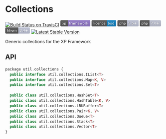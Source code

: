 Collections
===========

[![Build Status on TravisCI](https://secure.travis-ci.org/xp-framework/collections.svg)](http://travis-ci.org/xp-framework/collections)
[![XP Framework Module](https://raw.githubusercontent.com/xp-framework/web/master/static/xp-framework-badge.png)](https://github.com/xp-framework/core)
[![BSD Licence](https://raw.githubusercontent.com/xp-framework/web/master/static/licence-bsd.png)](https://github.com/xp-framework/core/blob/master/LICENCE.md)
[![Required PHP 5.5+](https://raw.githubusercontent.com/xp-framework/web/master/static/php-5_5plus.png)](http://php.net/)
[![Supports PHP 7.0+](https://raw.githubusercontent.com/xp-framework/web/master/static/php-7_0plus.png)](http://php.net/)
[![Supports HHVM 3.4+](https://raw.githubusercontent.com/xp-framework/web/master/static/hhvm-3_4plus.png)](http://hhvm.com/)
[![Latest Stable Version](https://poser.pugx.org/xp-framework/collections/version.png)](https://packagist.org/packages/xp-framework/collections)

Generic collections for the XP Framework

API
---
```php
package util.collections {
  public interface util.collections.IList<T>
  public interface util.collections.Map<K, V>
  public interface util.collections.Set<T>

  public class util.collections.HashSet<T>
  public class util.collections.HashTable<K, V>
  public class util.collections.LRUBuffer<T>
  public class util.collections.Pair<K, V>
  public class util.collections.Queue<T>
  public class util.collections.Stack<T>
  public class util.collections.Vector<T>
}
```